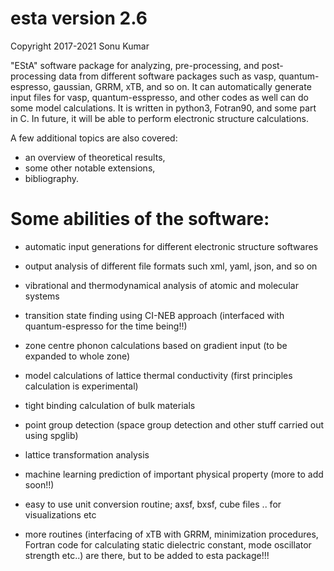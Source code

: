 # esta version 2.6

Copyright 2017-2021 Sonu Kumar


"EStA" software package for analyzing, pre-processing, and post-processing 
data from different software packages such as vasp, quantum-espresso, gaussian, 
GRRM, xTB, and so on. It can automatically generate input files for vasp, 
quantum-esspresso, and other codes as well can do some model calculations. 
It is written in python3, Fotran90, and some part in C. In future, it will be 
able to perform electronic structure calculations.


A few additional topics are also covered:

- an overview of theoretical results,
- some other notable extensions,
- bibliography.


Some abilities of the software:
===============================

- automatic input generations for different electronic structure softwares

- output analysis of different file formats such xml, yaml, json, and so on

- vibrational and thermodynamical analysis of atomic and molecular systems

- transition state finding using CI-NEB approach (interfaced with quantum-espresso for the time being!!)

- zone centre phonon calculations based on gradient input (to be expanded to whole zone) 

- model calculations of lattice thermal conductivity (first principles calculation is experimental)

- tight binding calculation of bulk materials

- point group detection (space group detection and other stuff carried out using spglib)

- lattice transformation analysis

- machine learning prediction of important physical property (more to add soon!!)

- easy to use unit conversion routine; axsf, bxsf, cube files .. for visualizations etc

- more routines (interfacing of xTB with GRRM, minimization procedures, Fortran code for calculating static dielectric constant, mode oscillator  strength etc..) are there, but to be added to esta package!!!




